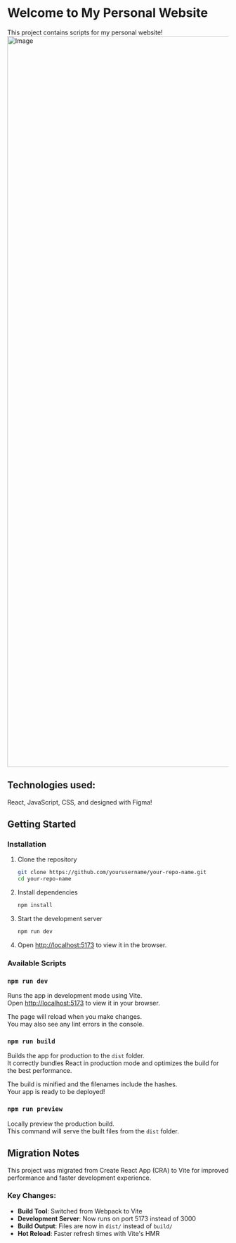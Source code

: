 # Welcome to My Personal Website

This project contains scripts for my personal website!
<img width="2940" height="1664" alt="Image" src="https://github.com/user-attachments/assets/ae80def2-1c5e-412f-8fed-56d474bb8956" />

## Technologies used:

React, JavaScript, CSS, and designed with Figma!

## Getting Started

### Installation

1. Clone the repository

   ```bash
   git clone https://github.com/yourusername/your-repo-name.git
   cd your-repo-name
   ```

2. Install dependencies

   ```bash
   npm install
   ```

3. Start the development server

   ```bash
   npm run dev
   ```

4. Open [http://localhost:5173](http://localhost:5173) to view it in the browser.

### Available Scripts

### `npm run dev`

Runs the app in development mode using Vite.\
Open [http://localhost:5173](http://localhost:5173) to view it in your browser.

The page will reload when you make changes.\
You may also see any lint errors in the console.

### `npm run build`

Builds the app for production to the `dist` folder.\
It correctly bundles React in production mode and optimizes the build for the best performance.

The build is minified and the filenames include the hashes.\
Your app is ready to be deployed!

### `npm run preview`

Locally preview the production build.\
This command will serve the built files from the `dist` folder.

## Migration Notes

This project was migrated from Create React App (CRA) to Vite for improved performance and faster development experience.

### Key Changes:

- **Build Tool**: Switched from Webpack to Vite
- **Development Server**: Now runs on port 5173 instead of 3000
- **Build Output**: Files are now in `dist/` instead of `build/`
- **Hot Reload**: Faster refresh times with Vite's HMR
